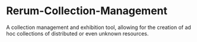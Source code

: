 # Rerum-Collection-Management
A collection management and exhibition tool, allowing for the creation of ad hoc collections of distributed or even unknown resources.
